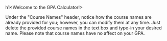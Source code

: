 h1<Welcome to the GPA Calculator!>

<Overview>

Under the "Course Names" header, notice how the course names are already provided for you; however, you can modify them at any time. Just delete the provided course names in the text box and type-in your desired name. Please note that course names have no affect on your GPA.
